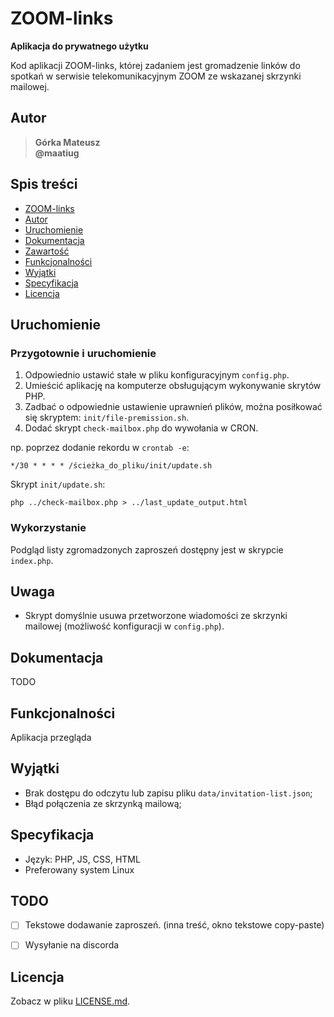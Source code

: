 # ZOOM-links

**Aplikacja do prywatnego użytku**

Kod aplikacji ZOOM-links, której zadaniem jest gromadzenie linków do spotkań w serwisie telekomunikacyjnym ZOOM ze wskazanej skrzynki mailowej.

<!-- [English README version](README.eng.md) -->

## Autor
>   **Górka Mateusz**\
>   **@maatiug**

## Spis treści
- [ZOOM-links](#ZOOM-links)
- [Autor](#Autor)
- [Uruchomienie](#Uruchomienie)
- [Dokumentacja](#Dokumentacja)
- [Zawartość](#Zawartość)
- [Funkcjonalności](#Funkcjonalności)
- [Wyjątki](#Wyjątki)
- [Specyfikacja](#Specyfikacja)
- [Licencja](#Licencja)

## Uruchomienie
### Przygotownie i uruchomienie
1. Odpowiednio ustawić stałe w pliku konfiguracyjnym `config.php`.
2. Umieścić aplikację na komputerze obsługującym wykonywanie skrytów PHP.
3. Zadbać o odpowiednie ustawienie uprawnień plików, można posiłkować się skryptem: `init/file-premission.sh`.
4. Dodać skrypt `check-mailbox.php` do wywołania w CRON.

np. poprzez dodanie rekordu w `crontab -e`:
```
*/30 * * * * /ścieżka_do_pliku/init/update.sh
```

Skrypt `init/update.sh`:
```
php ../check-mailbox.php > ../last_update_output.html
```

### Wykorzystanie
Podgląd listy zgromadzonych zaproszeń dostępny jest w skrypcie `index.php`.

## Uwaga
- Skrypt domyślnie usuwa przetworzone wiadomości ze skrzynki mailowej (możliwość konfiguracji w `config.php`).

## Dokumentacja
TODO

## Funkcjonalności
Aplikacja przegląda

## Wyjątki
- Brak dostępu do odczytu lub zapisu pliku `data/invitation-list.json`;
- Błąd połączenia ze skrzynką mailową;

## Specyfikacja
- Język: PHP, JS, CSS, HTML
- Preferowany system Linux

## TODO
- [ ] Tekstowe dodawanie zaproszeń. (inna treść, okno tekstowe copy-paste)
- [ ] Wysyłanie na discorda



## Licencja
Zobacz w pliku [LICENSE.md](LICENSE.md).

